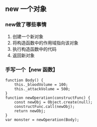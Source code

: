 ## new 一个对象

### new做了哪些事情
1. 创建⼀个新对象
2. 将构造函数中的作⽤域指向该对象
3. 执⾏构造函数中的代码
4. 返回新对象 

### 手写一个【new 函数】
```
function Body() {
    this._bloodVolume = 100;
    this._attackVolume = 500;
}
function newOperation(constructFunc) {
    const newObj = Object.create(null);
    constructFunc.call(newObj);
    return newObj;
}
var monster = newOperation(Body);
```